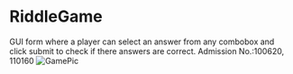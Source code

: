 # RiddleGame
GUI form where a player can select an answer from any combobox and click submit to check if there answers are correct. Admission No.:100620, 110160
![GamePic](https://user-images.githubusercontent.com/63838171/120983869-c7ff3800-c782-11eb-9a2e-9e9d764783fa.PNG)


